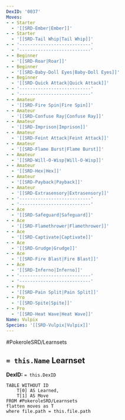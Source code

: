 ```yaml
---
DexID: '0037'
Moves:
- - Starter
  - '[[SRD-Ember|Ember]]'
- - Starter
  - '[[SRD-Tail Whip|Tail Whip]]'
- - '---------------------------'
  - '---------------------------'
- - Beginner
  - '[[SRD-Roar|Roar]]'
- - Beginner
  - '[[SRD-Baby-Doll Eyes|Baby-Doll Eyes]]'
- - Beginner
  - '[[SRD-Quick Attack|Quick Attack]]'
- - '---------------------------'
  - '---------------------------'
- - Amateur
  - '[[SRD-Fire Spin|Fire Spin]]'
- - Amateur
  - '[[SRD-Confuse Ray|Confuse Ray]]'
- - Amateur
  - '[[SRD-Imprison|Imprison]]'
- - Amateur
  - '[[SRD-Feint Attack|Feint Attack]]'
- - Amateur
  - '[[SRD-Flame Burst|Flame Burst]]'
- - Amateur
  - '[[SRD-Will-O-Wisp|Will-O-Wisp]]'
- - Amateur
  - '[[SRD-Hex|Hex]]'
- - Amateur
  - '[[SRD-Payback|Payback]]'
- - Amateur
  - '[[SRD-Extrasensory|Extrasensory]]'
- - '---------------------------'
  - '---------------------------'
- - Ace
  - '[[SRD-Safeguard|Safeguard]]'
- - Ace
  - '[[SRD-Flamethrower|Flamethrower]]'
- - Ace
  - '[[SRD-Captivate|Captivate]]'
- - Ace
  - '[[SRD-Grudge|Grudge]]'
- - Ace
  - '[[SRD-Fire Blast|Fire Blast]]'
- - Ace
  - '[[SRD-Inferno|Inferno]]'
- - '---------------------------'
  - '---------------------------'
- - Pro
  - '[[SRD-Pain Split|Pain Split]]'
- - Pro
  - '[[SRD-Spite|Spite]]'
- - Pro
  - '[[SRD-Heat Wave|Heat Wave]]'
Name: Vulpix
Species: '[[SRD-Vulpix|Vulpix]]'
---
```


#PokeroleSRD/Learnsets

## `= this.Name` Learnset

**DexID:** `= this.DexID`

```dataview
TABLE WITHOUT ID
    T[0] AS Learned,
    T[1] AS Move
FROM #PokeroleSRD/Learnsets
flatten moves as T
where file.path = this.file.path
```
